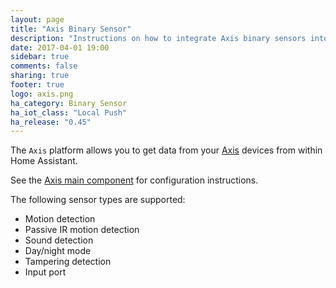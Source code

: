 ```yaml
---
layout: page
title: "Axis Binary Sensor"
description: "Instructions on how to integrate Axis binary sensors into Home Assistant."
date: 2017-04-01 19:00
sidebar: true
comments: false
sharing: true
footer: true
logo: axis.png
ha_category: Binary Sensor
ha_iot_class: "Local Push"
ha_release: "0.45"
---
```


The `Axis` platform allows you to get data from your [Axis](https://www.axis.com/) devices from within Home Assistant.

See the [Axis main component](/components/axis/) for configuration instructions.

The following sensor types are supported:

- Motion detection
- Passive IR motion detection
- Sound detection
- Day/night mode
- Tampering detection
- Input port

